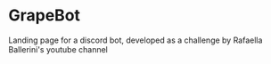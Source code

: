 # GrapeBot
Landing page for a discord bot, developed as a challenge by Rafaella Ballerini's youtube channel
